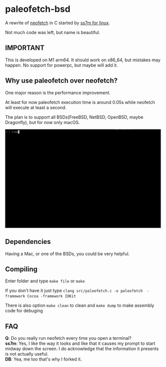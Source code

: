 # paleofetch-bsd

A rewrite of [neofetch](https://github.com/dylanaraps/neofetch) in C started by [ss7m for linux](https://github.com/ss7m/paleofetch).

Not much code was left, but name is beautiful.

## IMPORTANT

This is developed on M1 arm64. It should work on x86_64, but mistakes may happen. No support for powerpc, but maybe will add it.

## Why use paleofetch over neofetch?

One major reason is the performance improvement.

At least for now paleofetch execution time is around 0.05s while neofetch will execute at least a second.

The plan is to support all BSDs(FreeBSD, NetBSD, OpenBSD, maybe Dragonfly), but for now only macOS.

![example output](.gitlab/example.gif)

## Dependencies

Having a Mac, or one of the BSDs, you could be very helpful.

## Compiling

Enter folder and type `make file` or `make`

If you don't have it just type `clang src/paleofetch.c -o paleofetch  -framework Cocoa -framework IOKit`

There is also option `make clean` to clean and `make dump` to make assembly code for debuging

## FAQ

**Q**: Do you really run neofetch every time you open a terminal?  
**ss7m**: Yes, I like the way it looks and like that it causes my prompt to start midway
down the screen. I do acknowledge that the information it presents is not actually useful.<br/>
**DB**: Yea, me too that's why I forked it.
